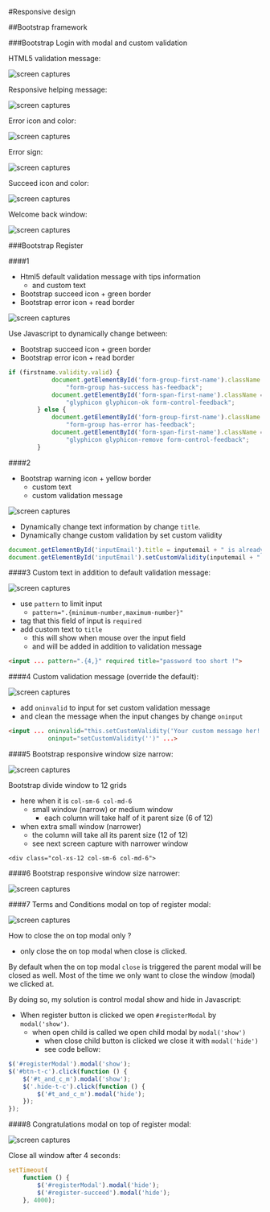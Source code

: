 #Responsive design

##Bootstrap framework

###Bootstrap Login with modal and custom validation

HTML5 validation message:

![screen captures](images/bootstraplogin1.png)

Responsive helping message:

![screen captures](images/bootstraplogin2.png)

Error icon and color:

![screen captures](images/bootstraplogin3.png)

Error sign:

![screen captures](images/bootstraplogin4.png)

Succeed icon and color:

![screen captures](images/bootstraplogin5.png)

Welcome back window:

![screen captures](images/bootstraplogin6.png)



###Bootstrap Register

####1

- Html5 default validation message with tips information 
    - and custom text
- Bootstrap succeed icon + green border
- Bootstrap error icon  + read border

![screen captures](images/bootstrapregister1.png)

Use Javascript to dynamically change between:

- Bootstrap succeed icon + green border
- Bootstrap error icon  + read border

```javascript 
if (firstname.validity.valid) {
            document.getElementById('form-group-first-name').className =
                "form-group has-success has-feedback";
            document.getElementById('form-span-first-name').className =
                "glyphicon glyphicon-ok form-control-feedback";
        } else {
            document.getElementById('form-group-first-name').className =
                "form-group has-error has-feedback";
            document.getElementById('form-span-first-name').className =
                "glyphicon glyphicon-remove form-control-feedback";
        }
```
####2

- Bootstrap warning icon + yellow border
    - custom text
    - custom validation message

![screen captures](images/bootstrapregister0.png)

- Dynamically change text information by change `title`.
- Dynamically change custom validation by set custom validity

```javascript
document.getElementById('inputEmail').title = inputemail + " is already registered!";
document.getElementById('inputEmail').setCustomValidity(inputemail + " is already registered!");
```

####3
Custom text in addition to default validation message:

![screen captures](images/bootstrapregister2.png)

- use `pattern` to limit input
    - `pattern=".{minimum-number,maximum-number}"`
- tag that this field of input is `required`
- add custom text to `title`
    - this will show when mouse over the input field
    - and will be added in addition to validation message

```html
<input ... pattern=".{4,}" required title="password too short !">
```

####4
Custom validation message (override the default):

![screen captures](images/bootstrapregister3.png)

- add `oninvalid` to input for set custom validation message
- and clean the message when the input changes by change `oninput`

```html
<input ... oninvalid="this.setCustomValidity('Your custom message her!')"
           oninput="setCustomValidity('')" ...>
```


####5
Bootstrap responsive window size narrow:

![screen captures](images/bootstrapregister4.png)

Bootstrap divide window to 12 grids

- here when it is `col-sm-6 col-md-6` 
    - small window (narrow) or medium window 
        - each column will take half of it parent size (6 of 12)
- when extra small window (narrower) 
    - the column will take all its parent size (12 of 12)
    - see next screen capture with narrower window
        
`<div class="col-xs-12 col-sm-6 col-md-6">`

####6
Bootstrap responsive window size narrower:

![screen captures](images/bootstrapregister5.png)

####7
Terms and Conditions modal on top of register modal:

![screen captures](images/bootstrapregister6.png)

How to close the on top modal only ?

- only close the on top modal when close is clicked.

By default when the on top modal `close` is triggered the parent modal will be closed as well.
Most of the time we only want to close the window (modal) we clicked at.

By doing so, my solution is control modal show and hide in Javascript:

- When register button is clicked we open `#registerModal` by `modal('show')`.
   - when open child is called we open child modal by `modal('show')` 
        - when close child button is clicked we close it with `modal('hide')`
        - see code bellow: 
        
```javascript
$('#registerModal').modal('show');
$('#btn-t-c').click(function () {
    $('#t_and_c_m').modal('show');
    $('.hide-t-c').click(function () {
        $('#t_and_c_m').modal('hide');
    });
});
```

####8
Congratulations modal on top of register modal:

![screen captures](images/bootstrapregister1.png)

Close all window after 4 seconds:

```javascript
setTimeout( 
    function () {
        $('#registerModal').modal('hide');
        $('#register-succeed').modal('hide');
    }, 4000);
```                    
